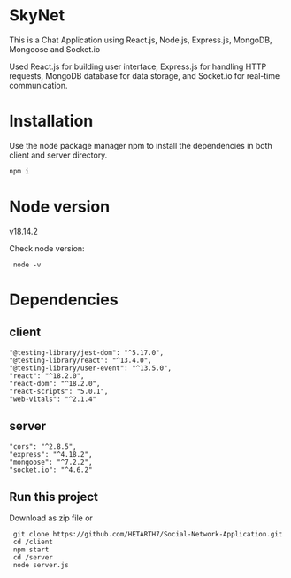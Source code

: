 # SkyNet

This is a Chat Application using React.js, Node.js, Express.js, MongoDB, Mongoose and Socket.io

Used React.js for building user interface, Express.js for handling HTTP requests, MongoDB database for data storage, and Socket.io for real-time communication.

# Installation

Use the node package manager npm to install the dependencies in both client and server directory.

```bash
npm i
```

# Node version

v18.14.2

Check node version:

     node -v

# Dependencies

## client

    "@testing-library/jest-dom": "^5.17.0",
    "@testing-library/react": "^13.4.0",
    "@testing-library/user-event": "^13.5.0",
    "react": "^18.2.0",
    "react-dom": "^18.2.0",
    "react-scripts": "5.0.1",
    "web-vitals": "^2.1.4"


## server

    "cors": "^2.8.5",
    "express": "^4.18.2",
    "mongoose": "^7.2.2",
    "socket.io": "^4.6.2"

## Run this project

Download as zip file
or

     git clone https://github.com/HETARTH7/Social-Network-Application.git
     cd /client
     npm start
     cd /server
     node server.js
